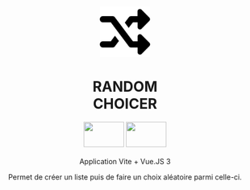 <div align="center">
<img height="100px" width="auto" src="./public/random.svg" />
</div>
<h1 align="center" style="display ">
  RANDOM<br>
  CHOICER
</h1>

<div align="center">
  <img height="50px" width="80px" src="https://vitejs.dev/logo.svg" /> 
  <img height="50px" width="80px" src="https://cdn.jsdelivr.net/gh/devicons/devicon/icons/vuejs/vuejs-original.svg" />
</div>

<br>

<div align="center">
  Application Vite + Vue.JS 3

  Permet de créer un liste puis de faire un choix aléatoire parmi celle-ci.
</div>

<div align="center">
  
</div>

